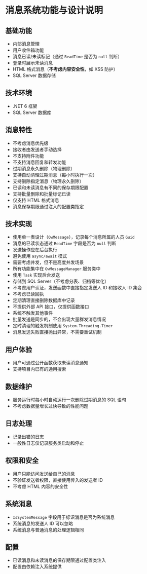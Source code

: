 ﻿# 消息系统功能与设计说明

## 基础功能
- 内部消息管理  
- 用户收件箱功能  
- 消息已读/未读标记（通过 `ReadTime` 是否为 `null` 判断）  
- 登录时展示未读消息  
- HTML 格式消息（**不考虑内容安全性**，如 XSS 防护）  
- SQL Server 数据存储  

## 技术环境
- .NET 6 框架  
- SQL Server 数据库  

## 消息特性
- 不考虑消息优先级  
- 接收者由发送者手动选择  
- 不支持附件功能  
- 不支持消息回复和转发功能  
- 过期消息永久删除（物理删除）  
- 支持自动清理过期消息（每小时执行一次）  
- 支持删除指定消息（物理永久删除）  
- 已读和未读消息有不同的保存期限配置  
- 支持批量删除和批量标记已读  
- 仅支持 HTML 格式消息  
- 消息保存期限通过注入的配置类指定  

## 技术实现
- 使用单一表设计（`OwMessage`），记录每个消息所属的人员 `Guid`  
- 消息的已读状态通过 `ReadTime` 字段是否为 `null` 判断  
- 发送操作应在后台执行  
- 避免使用 `async/await` 模式  
- 需要考虑并发，但不是高度并发场景  
- 所有功能集中在 `OwMessageManager` 服务类中  
- 使用 `Task` 实现后台发送  
- 存储到 SQL Server（不考虑分表、归档等优化）  
- 不考虑用户认证，发送函数中直接指定发送人 ID 和接收人 ID 集合  
- 不考虑已读回执  
- 定期清理直接删除数据库中记录  
- 不提供外部 API 接口，仅提供函数接口  
- 系统不触发其他事件  
- 批量发送是同步的，不会出现大量群发消息情况  
- 定时清理的触发机制使用 `System.Threading.Timer`  
- 消息发送失败直接抛出异常，不需要重试机制  

## 用户体验
- 用户可通过公开函数获取未读消息通知  
- 支持项目内已有的通用搜索  

## 数据维护
- 服务运行时每小时自动运行一次删除过期消息的 SQL 语句  
- 不考虑数据量增长过快导致的性能问题  

## 日志处理
- 记录出错的日志  
- 一般性日志仅记录服务类启动和停止  

## 权限和安全
- 用户只能访问发送给自己的消息  
- 不验证发送者权限，直接使用传入的发送者 ID  
- 不考虑 HTML 内容的安全性  

## 系统消息
- `IsSystemMessage` 字段用于标识消息是否为系统消息  
- 系统消息的发送人 ID 可以忽略  
- 系统消息与普通消息的处理逻辑相同  

## 配置
- 已读消息和未读消息的保存期限通过配置类注入  
- 配置由依赖注入系统提供  
